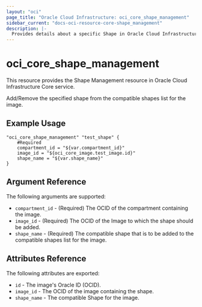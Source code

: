 ```yaml
---
layout: "oci"
page_title: "Oracle Cloud Infrastructure: oci_core_shape_management"
sidebar_current: "docs-oci-resource-core-shape_management"
description: |-
  Provides details about a specific Shape in Oracle Cloud Infrastructure Core service
---
```


# oci_core_shape_management
This resource provides the Shape Management resource in Oracle Cloud Infrastructure Core service.

Add/Remove the specified shape from the compatible shapes list for the image.

## Example Usage

```hcl
"oci_core_shape_management" "test_shape" {
	#Required
	compartment_id = "${var.compartment_id}"
	image_id = "${oci_core_image.test_image.id}"
	shape_name = "${var.shape_name}"
}
```

## Argument Reference

The following arguments are supported:

* `compartment_id` - (Required) The OCID of the compartment containing the image.
* `image_id` - (Required) The OCID of the Image to which the shape should be added.
* `shape_name` - (Required) The compatible shape that is to be added to the compatible shapes list for the image. 

## Attributes Reference

The following attributes are exported:

* `id` - The image's Oracle ID (OCID).
* `image_id` - The OCID of the image containing the shape.
* `shape_name` - The compatible Shape for the image.  
